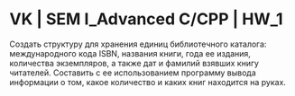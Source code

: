 # VK | SEM I_Advanced C/CPP | HW_1
Создать структуру для хранения единиц библиотечного каталога: международного кода ISBN, названия книги, года ее издания, количества экземпляров, 
а также дат и фамилий взявших книгу читателей. Составить с ее использованием программу вывода информации о том, какое количество и каких книг находится на руках.